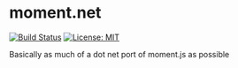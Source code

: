 # moment.net

[![Build Status](https://travis-ci.org/bolorundurowb/moment.net.svg?branch=master)](https://travis-ci.org/bolorundurowb/moment.net)  [![License: MIT](https://img.shields.io/badge/License-MIT-yellow.svg)](LICENSE)


Basically as much of a dot net port of moment.js as possible
